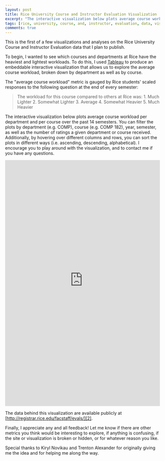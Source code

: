```yaml
---
layout: post
title: Rice University Course and Instructor Evaluation Visualization
excerpt: "The interactive visualization below plots average course workload per department and per course over the past 14 semesters."
tags: [rice, university, course, and, instructor, evaluation, data, visualization, tableau]
comments: true
---
```


This is the first of a few visualizations and analyses on the Rice University Course and Instructor Evaluation data that I plan to publish.

To begin, I wanted to see which courses and departments at Rice have the heaviest and lightest workloads. To do this, I used [Tableau][1] to produce an embeddable interactive visualization that allows us to explore the average course workload, broken down by department as well as by course.

The "average course workload" metric is gauged by Rice students' scaled responses to the following question at the end of every semester:


> The workload for this course compared to others at Rice was:
	1. Much Lighter
	2. Somewhat Lighter
	3. Average
	4. Somewhat Heavier
	5. Much Heavier

The interactive visualization below plots average course workload per department and per course over the past 14 semesters. You can filter the plots by department (e.g. COMP), course (e.g. COMP 182), year, semester, as well as the number of ratings a given department or course received. Additionally, by hovering over different columns and rows, you can sort the plots in different ways (i.e. ascending, descending, alphabetical). I encourage you to play around with the visualization, and to contact me if you have any questions.

<iframe height="800px" width="100%" src="https://public.tableausoftware.com/views/CourseandInstrucorEvaluationAnalysis/CourseandInstructorEvaluationAnalysis?:embed=y&:toolbar=no&:display_count=no" frameborder="0"></iframe>

The data behind this visualization are available publicly at [http://registrar.rice.edu/facstaff/evals/][2].

Finally, I appreciate any and all feedback! Let me know if there are other metrics you think would be interesting to explore, if anything is confusing, if the site or visualization is broken or hidden, or for whatever reason you like.

Special thanks to Kiryl Novikau and Trenton Alexander for originally giving me the idea and for helping me along the way.

[1]: http://www.tableausoftware.com/ "http://www.tableausoftware.com/"
[2]: http://registrar.rice.edu/facstaff/evals/ "http://registrar.rice.edu/facstaff/evals/"
  
